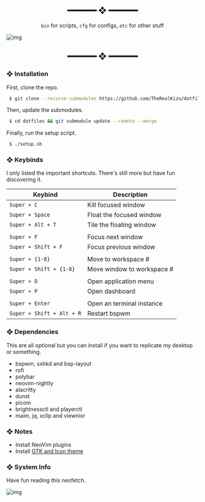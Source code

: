 <h2 align="center"> ━━━━━━  ❖  ━━━━━━ </h2>

<div align="center">
    <code>bin</code> for scripts,
    <code>cfg</code> for configs,
    <code>etc</code> for other stuff
</div>

<p/>

![img](https://media.discordapp.net/attachments/635625917623828520/849960859627421726/Jun03-18-40.png?width=780&height=439)

<h2 align="center"> ━━━━━━  ❖  ━━━━━━ </h2>

<!--
    Got lazy using tags lol.
 -->
       
### ❖ Installation

   First, clone the repo.
   ```bash
    $ git clone --recurse-submodules https://github.com/TheRealKizu/dotfiles.git
   ```

   Then, update the submodules.
   ```bash
    $ cd dotfiles && git submodule update --remote --merge
   ```

   Finally, run the setup script.
   ```bash
    $ ./setup.sh
   ```

### ❖ Keybinds

   I only listed the important shortcuts. There's still more but have fun discovering it.

   |          Keybind          |         Description         |
   | ------------------------- | --------------------------- |
   | `Super + C`               | Kill focused window         |   
   | `Super + Space`           | Float the focused window    |
   | `Super + Alt + T`         | Tile the floating window    |
   |                           |                             |
   | `Super + F`               | Focus next window           |
   | `Super + Shift + F`       | Focus previous window       |
   |                           |                             |
   | `Super + {1-8}`           | Move to workspace #         |
   | `Super + Shift + {1-8}`   | Move window to workspace #  |
   |                           |                             |
   | `Super + D`               | Open application menu       |
   | `Super + P`               | Open dashboard              |
   |                           |                             | 
   | `Super + Enter`           | Open an terminal instance   |
   | `Super + Shift + Alt + R` | Restart bspwm               |

### ❖ Dependencies

   This are all optional but you can install if you want to replicate my desktop or something.

   * bspwm, sxhkd and bsp-layout
   * rofi
   * polybar
   * neovim-nightly
   * alacritty
   * dunst
   * picom
   * brightnessctl and playerctl
   * maim, jq, xclip and viewnior
 
### ❖ Notes

   * Install NeoVim plugins
   * Install [GTK and Icon theme](https://github.com/sainnhe/gruvbox-material-gtk)

### ❖ System Info
   
   Have fun reading this neofetch.
   
   ![img](https://kizu.shx.gg/hrvGSg.png)
